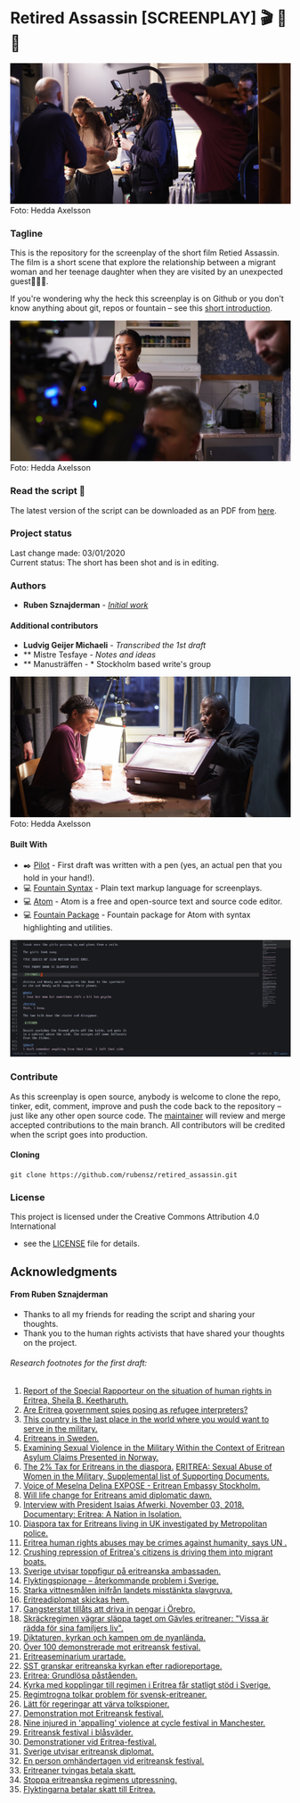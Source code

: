 # Retired Assassin [SCREENPLAY] :clapper: :movie_camera: :page_with_curl:

![bts](images/bts1.jpg?raw=true)
Foto: Hedda Axelsson

### Tagline

This is the repository for the screenplay of the short film Retied Assassin. The film is a short scene that explore the relationship between a migrant woman and her teenage daughter when they are visited by an unexpected guest:gun::boom::skull:.   

If you're wondering why the heck this screenplay is on Github or you don't know anything about git, repos or fountain – see this [short introduction](http://rubensznajderman.com/fountain-noobs).

![bts2](images/bts2.jpg?raw=true)
Foto: Hedda Axelsson

### Read the script :page_facing_up:

The latest version of the script can be downloaded as an PDF from [here](https://github.com/rubensz/retired_assassin/blob/master/retired_assassin.pdf).

### Project status
Last change made: 03/01/2020   
Current status: The short has been shot and is in editing.   

### Authors

* **Ruben Sznajderman** - [*Initial work*](https://www.dropbox.com/s/1b2l2qkfq43wds9/2percent_scan.pdf?dl=0) 

#### Additional contributors
* **Ludvig Geijer Michaeli** - *Transcribed the 1st draft*
* ** Mistre Tesfaye - *Notes and ideas*
* ** Manusträffen - * Stockholm based write's group

![bts3](images/bts3.jpg?raw=true)
Foto: Hedda Axelsson

#### Built With
* :black_nib: [Pilot](https://www.jetpens.com/Pilot-Metropolitan-Fountain-Pens/ct/1706) - First draft was written with a pen (yes, an actual pen that you hold in your hand!).
* :computer: [Fountain Syntax](https://fountain.io/syntax) - Plain text markup language for screenplays.
* :computer: [Atom](https://atom.io/) - Atom is a free and open-source text and source code editor.
* :computer: [Fountain Package](https://atom.io/packages/fountain) - Fountain package for Atom with syntax highlighting and utilities.
  
![screencapture](images/screencapture.gif?raw=true)     

### Contribute
As this screenplay is open source, anybody is welcome to clone the repo, tinker, edit, comment, improve and push the code back to the repository – just like any other open source code. The [maintainer](https://github.com/rubensz) will review and merge accepted contributions to the main branch. All contributors will be credited when the script goes into production.

#### Cloning

```
git clone https://github.com/rubensz/retired_assassin.git
```

### License

This project is licensed under the Creative Commons Attribution 4.0 International
 - see the [LICENSE](LICENSE) file for details.

## Acknowledgments

#### From Ruben Sznajderman
* Thanks to all my friends for reading the script and sharing your thoughts.
* Thank you to the human rights activists that have shared your thoughts on the project.

###### Research footnotes for the first draft:

1. [Report of the Special Rapporteur on the situation of human rights in Eritrea, Sheila B. Keetharuth.](https://reliefweb.int/report/eritrea/report-special-rapporteur-situation-human-rights-eritrea-sheila-b-keetharuth-ahrc3850)
2. [Are Eritrea government spies posing as refugee interpreters?](https://www.aljazeera.com/indepth/features/eritrea-government-spies-posing-refugee-interpreters-180225191907769.html)
3. [This country is the last place in the world where you would want to serve in the military.](https://www.businessinsider.com/eritrea-is-the-last-place-in-the-world-you-would-want-to-serve-in-the-military-2015-6?r=UK&IR=T)
4. [Eritreans in Sweden.](https://en.wikipedia.org/wiki/Eritreans_in_Sweden)
5. [Examining Sexual Violence in the Military Within the Context of Eritrean Asylum Claims Presented in Norway.](https://academic.oup.com/ijrl/article-abstract/19/3/471/1557358?redirectedFrom=fulltext)
6. [The 2% Tax for Eritreans in the diaspora.](https://www.dsp-groep.eu/projecten/the-2-pct-tax-for-eritreans-in-the-diaspora/)
[ERITREA: Sexual Abuse of Women in the Military, Supplemental list of Supporting Documents.](https://www.makeeverywomancount.org/index.php/tools/resources/798-eritrea-sexual-abuse-of-women-in-the-military-supplemental-list-of-supporting-documents)
7. [Voice of Meselna Delina EXPOSE - Eritrean Embassy Stockholm.](https://youtu.be/EQeRSuSZ21Y)
8. [Will life change for Eritreans amid diplomatic dawn.](https://youtu.be/os5jjMQAoEg)
9. [Interview with President Isaias Afwerki, November 03, 2018.](https://youtu.be/FUWQG6XlEDo)
[Documentary: Eritrea: A Nation in Isolation.](https://youtu.be/91lg2Strqpo)
10. [Diaspora tax for Eritreans living in UK investigated by Metropolitan police.](https://www.theguardian.com/global-development/2015/jun/09/eritrea-diaspora-tax-uk-investigated-metropolitan-police)
11. [Eritrea human rights abuses may be crimes against humanity, says UN .](https://www.theguardian.com/global-development/2015/jun/08/human-rights-abuses-eritrea-may-be-crimes-against-humanity-un-report)
12. [Crushing repression of Eritrea's citizens is driving them into migrant boats.](https://www.theguardian.com/global-development/2015/apr/20/crushing-repression-eritreas-citizens-italy-migrant-boats)
13. [Sverige utvisar toppfigur på eritreanska ambassaden.](https://sverigesradio.se/sida/artikel.aspx?programid=2792&artikel=5958109)
14. [Flyktingspionage – återkommande problem i Sverige.](https://www.svt.se/nyheter/inrikes/eritrea-och-kina-lander-som-utmarker-sig)
15. [Starka vittnesmålen inifrån landets misstänkta slavgruva.](https://www.expressen.se/nyheter/starka-vittnesmalen-inifran-landets-misstankta-slavgruva/)
16. [Eritreadiplomat skickas hem.](https://www.svt.se/nyheter/inrikes/eritreadiplomat-skickas-hem)
17. [Gangsterstat tillåts att driva in pengar i Örebro.](https://www.na.se/artikel/ledare/gangsterstat-tillats-att-driva-in-pengar-i-orebro)
18. [Skräckregimen vägrar släppa taget om Gävles eritreaner: "Vissa är rädda för sina familjers liv".](https://www.gd.se/artikel/gavle/skrackregimen-vagrar-slappa-taget-om-gavles-eritreaner-vissa-ar-radda-for-sina-familjers-liv)
19. [Diktaturen, kyrkan och kampen om de nyanlända.](https://sverigesradio.se/sida/artikel.aspx?programid=1316&artikel=6771240)
20. [Över 100 demonstrerade mot eritreansk festival.](https://mitti.se/nyheter/lakares-forskrivning-far-kritik)
21. [Eritreaseminarium urartade.](http://www.amnestypress.se/artiklar/reportage/24858/eritreaseminarium-urartade)
22. [SST granskar eritreanska kyrkan efter radioreportage.](https://www.dagen.se/sst-granskar-eritreanska-kyrkan-efter-radioreportage-1.1027248?paywall=true)
23. [Eritrea: Grundlösa påståenden.](https://www.svt.se/nyheter/inrikes/eritreas-ambassad-tillbakavisar-uppgifterna)
24. [Kyrka med kopplingar till regimen i Eritrea får statligt stöd i Sverige.](https://sverigesradio.se/sida/artikel.aspx?programid=83&artikel=6774642)
25. [Regimtrogna tolkar problem för svensk-eritreaner.](https://www.svt.se/nyheter/inrikes/regimtrogna-tolkar-problem-for-svensk-eritreaner)
26. [Lätt för regeringar att värva tolkspioner.](https://sverigesradio.se/sida/artikel.aspx?programid=83&artikel=334543)
27. [Demonstration mot Eritreansk festival.](https://www.svt.se/nyheter/lokalt/stockholm/demonstration-mot-eritreansk-festival)
28. [Nine injured in 'appalling' violence at cycle festival in Manchester.](https://www.independent.co.uk/news/uk/home-news/injured-appalling-violence-manchester-eritrea-a8404221.html)
29. [Eritreansk festival i blåsväder.](https://www.svd.se/eritreansk-festival-i-blasvader)
30. [Demonstrationer vid Eritrea-festival.](https://www.dn.se/nyheter/sverige/demonstrationer-vid-eritrea-festival)
31. [Sverige utvisar eritreansk diplomat.](https://www.aftonbladet.se/nyheter/a/zL9xAO/sverige-utvisar-eritreansk-diplomat)
32. [En person omhändertagen vid eritreansk festival.](https://www.expressen.se/nyheter/en-person-omhandertagen-vid-eritreansk-festival)
33. [Eritreaner tvingas betala skatt.](https://www.svt.se/agenda/eritreaner-tvingas-betala-skatt)
34. [Stoppa eritreanska regimens utpressning.](https://www.expressen.se/debatt/stoppa-eritreanska-regimens-utpressning)
35. [Flyktingarna betalar skatt till Eritrea.](https://www.aftonbladet.se/nyheter/a/J1n6zJ/flyktingarna-betalar-skatt--till-eritrea)

